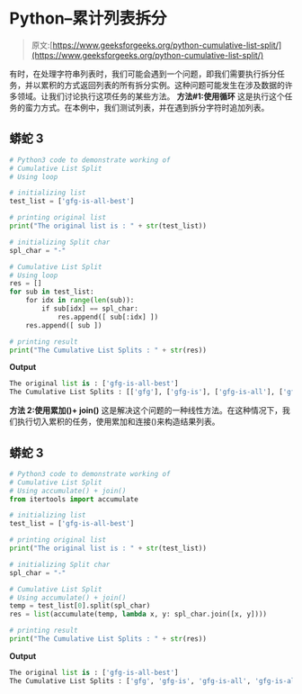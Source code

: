 # Python–累计列表拆分

> 原文:[https://www.geeksforgeeks.org/python-cumulative-list-split/](https://www.geeksforgeeks.org/python-cumulative-list-split/)

有时，在处理字符串列表时，我们可能会遇到一个问题，即我们需要执行拆分任务，并以累积的方式返回列表的所有拆分实例。这种问题可能发生在涉及数据的许多领域。让我们讨论执行这项任务的某些方法。
**方法#1:使用循环**
这是执行这个任务的蛮力方式。在本例中，我们测试列表，并在遇到拆分字符时追加列表。

## 蟒蛇 3

```py
# Python3 code to demonstrate working of
# Cumulative List Split
# Using loop

# initializing list
test_list = ['gfg-is-all-best']

# printing original list
print("The original list is : " + str(test_list))

# initializing Split char
spl_char = "-"

# Cumulative List Split
# Using loop
res = []
for sub in test_list:
    for idx in range(len(sub)):
        if sub[idx] == spl_char:
            res.append([ sub[:idx] ])
    res.append([ sub ])

# printing result
print("The Cumulative List Splits : " + str(res))
```

**Output**

```py
The original list is : ['gfg-is-all-best']
The Cumulative List Splits : [['gfg'], ['gfg-is'], ['gfg-is-all'], ['gfg-is-all-best']]

```

**方法 2:使用累加()+ join()**
这是解决这个问题的一种线性方法。在这种情况下，我们执行切入累积的任务，使用累加和连接()来构造结果列表。

## 蟒蛇 3

```py
# Python3 code to demonstrate working of
# Cumulative List Split
# Using accumulate() + join()
from itertools import accumulate

# initializing list
test_list = ['gfg-is-all-best']

# printing original list
print("The original list is : " + str(test_list))

# initializing Split char
spl_char = "-"

# Cumulative List Split
# Using accumulate() + join()
temp = test_list[0].split(spl_char)
res = list(accumulate(temp, lambda x, y: spl_char.join([x, y])))

# printing result
print("The Cumulative List Splits : " + str(res))
```

**Output**

```py
The original list is : ['gfg-is-all-best']
The Cumulative List Splits : ['gfg', 'gfg-is', 'gfg-is-all', 'gfg-is-all-best']

```